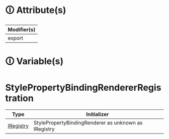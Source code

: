 # &#128712; Attribute(s)

| Modifier(s)                            |
|----------------------------------------|
| export |

# &#128712; Variable(s)

# StylePropertyBindingRendererRegistration

| Type                        | Initializer                       |
|-----------------------------|-----------------------------------|
| [IRegistry](https://hamedfathi.gitbook.io/aurelia-2-doc-api/kernel/interface/di/iregistry) | StylePropertyBindingRenderer as unknown as IRegistry |